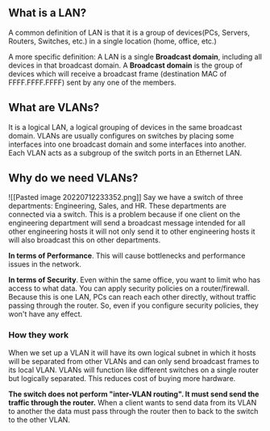 ```toc
```
## What is a LAN?
A common definition of LAN is that it is a group of devices(PCs, Servers, Routers, Switches, etc.) in a single location (home, office, etc.)

A more specific definition: A LAN is a single **Broadcast domain**, including all devices in that broadcast domain. A **Broadcast domain** is the group of devices which will receive a broadcast frame (destination MAC of FFFF.FFFF.FFFF) sent by any one of the members.

## What are VLANs?
It is a logical LAN, a logical grouping of devices in the same broadcast domain. VLANs are usually configures on switches by placing some interfaces into one broadcast domain and some interfaces into another. Each VLAN acts as a subgroup of the switch ports in an Ethernet LAN.

## Why do we need VLANs?
![[Pasted image 20220712233352.png]]
Say we have a switch of three departments: Engineering, Sales, and HR. These departments are connected via a switch. This is a problem because if one client on the engineering department will send a broadcast message intended for all other engineering hosts it will not only send it to other engineering hosts it will also broadcast this on other departments.

**In terms of Performance**. This will cause bottlenecks and performance issues in the network.

**In terms of Security**. Even within the same office, you want to limit who has access to what data. You can apply security policies on a router/firewall. Because this is one LAN, PCs can reach each other directly, without traffic passing through the router. So, even if you configure security policies, they won't have any effect.

### How they work
When we set up a VLAN it will have its own logical subnet in which it hosts will be separated from other VLANs and can only send broadcast frames to its local VLAN. VLANs will function like different switches on a single router but logically separated. This reduces cost of buying more hardware.

**The switch does not perform "inter-VLAN routing". It must send send the traffic through the router.** When a client wants to send data from its VLAN to another the data must pass through the router then to back to the switch to the other VLAN. 
 
